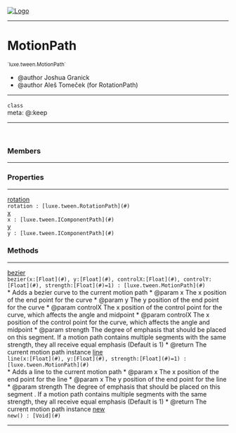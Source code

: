 
[![Logo](../../../images/logo.png)](../../../api/index.html)

---



<h1>MotionPath</h1>
<small>`luxe.tween.MotionPath`</small>

* @author Joshua Granick
 * @author Aleš Tomeček (for RotationPath)

---

`class`
<span class="meta">
<br/>meta: @:keep
</span>


---


&nbsp;
&nbsp;






<h3>Members</h3> <hr/>



<h3>Properties</h3> <hr/><span class="member apipage">
                <a name="rotation"><a class="lift" href="#rotation">rotation</a></a><div class="clear"></div>
                <code class="signature apipage">rotation : [luxe.tween.RotationPath](#)</code><br/></span>
            <span class="small_desc_flat"></span><span class="member apipage">
                <a name="x"><a class="lift" href="#x">x</a></a><div class="clear"></div>
                <code class="signature apipage">x : [luxe.tween.IComponentPath](#)</code><br/></span>
            <span class="small_desc_flat"></span><span class="member apipage">
                <a name="y"><a class="lift" href="#y">y</a></a><div class="clear"></div>
                <code class="signature apipage">y : [luxe.tween.IComponentPath](#)</code><br/></span>
            <span class="small_desc_flat"></span>



<h3>Methods</h3> <hr/><span class="method apipage">
            <a name="bezier"><a class="lift" href="#bezier">bezier</a></a><div class="clear"></div>
            <code class="signature apipage">bezier(x:[Float](#)<span></span>, y:[Float](#)<span></span>, controlX:[Float](#)<span></span>, controlY:[Float](#)<span></span>, strength:[Float](#)<span>=1</span>) : [luxe.tween.MotionPath](#)</code><br/><span class="small_desc_flat">* Adds a bezier curve to the current motion path
     * @param   x       The x position of the end point for the curve
     * @param   y       The y position of the end point for the curve
     * @param   controlX        The x position of the control point for the curve, which affects the angle and midpoint
     * @param   controlX        The x position of the control point for the curve, which affects the angle and midpoint
     * @param   strength        The degree of emphasis that should be placed on this segment. If a motion path contains multiple segments with the same strength, they all receive equal emphasis (Default is 1)
     * @return      The current motion path instance</span>
        </span>
    <span class="method apipage">
            <a name="line"><a class="lift" href="#line">line</a></a><div class="clear"></div>
            <code class="signature apipage">line(x:[Float](#)<span></span>, y:[Float](#)<span></span>, strength:[Float](#)<span>=1</span>) : [luxe.tween.MotionPath](#)</code><br/><span class="small_desc_flat">* Adds a line to the current motion path
     * @param   x       The x position of the end point for the line
     * @param   x       The y position of the end point for the line
     * @param   strength        The degree of emphasis that should be placed on this segment . If a motion path contains multiple segments with the same strength, they all receive equal emphasis (Default is 1)
     * @return      The current motion path instance</span>
        </span>
    <span class="method apipage">
            <a name="new"><a class="lift" href="#new">new</a></a><div class="clear"></div>
            <code class="signature apipage">new() : [Void](#)</code><br/><span class="small_desc_flat"></span>
        </span>
    






---

&nbsp;
&nbsp;
&nbsp;
&nbsp;